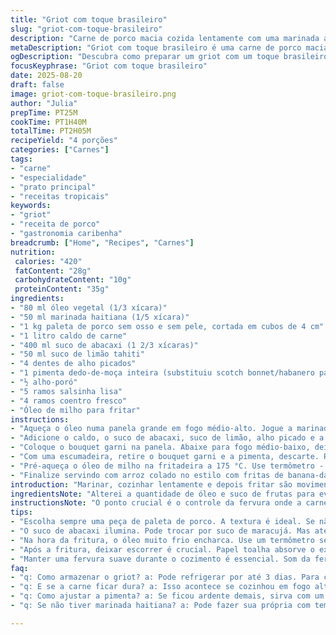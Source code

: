 ```yaml
---
title: "Griot com toque brasileiro"
slug: "griot-com-toque-brasileiro"
description: "Carne de porco macia cozida lentamente com uma marinada aromática, suco de frutas cítricas e ervas frescas, frita até ficar crocante. Troca o tradicional suco de laranja por suco de abacaxi para um toque tropical diferente. O bouquet garni ganha o toque extra de coentro no lugar do tomilho. Perfeito para quem curte sabores fortes e técnicos, mas na cozinha de verdade, onde a intuição manda."
metaDescription: "Griot com toque brasileiro é uma carne de porco macia e crocante, perfeita para quem ama sabores intensos e técnicas na cozinha."
ogDescription: "Descubra como preparar um griot com um toque brasileiro que combina sabores caribenhos e tropicais de um jeito diferente."
focusKeyphrase: "Griot com toque brasileiro"
date: 2025-08-20
draft: false
image: griot-com-toque-brasileiro.png
author: "Julia"
prepTime: PT25M
cookTime: PT1H40M
totalTime: PT2H05M
recipeYield: "4 porções"
categories: ["Carnes"]
tags:
- "carne"
- "especialidade"
- "prato principal"
- "receitas tropicais"
keywords:
- "griot"
- "receita de porco"
- "gastronomia caribenha"
breadcrumb: ["Home", "Recipes", "Carnes"]
nutrition: 
 calories: "420"
 fatContent: "28g"
 carbohydrateContent: "10g"
 proteinContent: "35g"
ingredients:
- "80 ml óleo vegetal (1/3 xícara)"
- "50 ml marinada haitiana (1/5 xícara)"
- "1 kg paleta de porco sem osso e sem pele, cortada em cubos de 4 cm"
- "1 litro caldo de carne"
- "400 ml suco de abacaxi (1 2/3 xícaras)"
- "50 ml suco de limão tahiti"
- "4 dentes de alho picados"
- "1 pimenta dedo-de-moça inteira (substituiu scotch bonnet/habanero para menos agressividade)"
- "½ alho-poró"
- "5 ramos salsinha lisa"
- "4 ramos coentro fresco"
- "Óleo de milho para fritar"
instructions:
- "Aqueça o óleo numa panela grande em fogo médio-alto. Jogue a marinada e vá mexendo até começar a soltar cheiro, essa movimentação é chave para não queimar. Assim que a oleosidade aparecer e ingredientes formarem uma pasta na base, acrescente os cubos de porco. Mexa por 1 minuto para envolver bem. A carne deve começar a ganhar cor, não fique mexendo demais para não perder a textura."
- "Adicione o caldo, o suco de abacaxi, suco de limão, alho picado e a pimenta inteira. Leve para ferver. Enquanto isso, prepare o bouquet garni juntando o alho-poró, salsinha e coentro numa tira de pano de prato limpa ou simplesmente amarre os ramos com barbante."
- "Coloque o bouquet garni na panela. Abaixe para fogo médio-baixo, deixe a mistura cozinhar sem tampa por cerca de 1 hora e 40 minutos. O segredo está no som da fervura: um borbulhar constante e suave, sem agitação forte que endurece a carne. O líquido vai reduzir, e o aroma fica intenso na cozinha. Se a carne começar a desmanchar, fogo muito alto ou tempo excessivo - segure no ponto de maciez mas firme."
- "Com uma escumadeira, retire o bouquet garni e a pimenta, descarte. Remova a carne com cuidado para um prato com papel toalha. Aguarde uns 15 minutos para que os sucos internos se acomodem – carne quente demais no óleo não frita igual."
- "Pré-aqueça o óleo de milho na fritadeira a 175 °C. Use termômetro - fritura com temperatura errada compromete a crocância. Coloque os cubos em pequenas porções, apenas o suficiente para não baixar a temperatura. Frite 2 a 4 minutos, até dourar e ficar crocante por fora. Dê preferência a uma escumadeira e deixe escorrer sobre papel absorvente em uma assadeira."
- "Finalize servindo com arroz colado no estilo com fritas de banana-da-terra e um pikliz caseiro - os contrastes são fundamentais. Se faltar acidez ou picância no resultado, ajuste na hora com mais suco de limão e um pouco de vinagre de maçã no pikliz. O segredo está no equilíbrio entre carne, ácido e crocante."
introduction: "Marinar, cozinhar lentamente e depois fritar são movimentos antagônicos que exigem paciência e atenção, mas são o que entregam a textura marcante do griot. A substituição do suco de laranja pelo abacaxi traz uma acidez mais doce e tropical, dando um toque diferente do tradicional, enquanto o coentro no bouquet garni liga os sabores entre a cozinha caribenha e a brasileira. Aprendi que mexer demais ou usar fogo alto torna a carne esfarelada, por isso esse método pede respeito ao tempo e aos sons do cozimento. A pimenta dedo-de-moça substitui o scotch bonnet mais agressivo, permitindo controlar melhor o grau de ardência para paladares variados."
ingredientsNote: "Alterei a quantidade de óleo e suco de frutas para evitar excesso de gordura e acidez exagerada; abacaxi entra no lugar da laranja para um perfil menos ácido e mais perfumado. Pimenta dedo-de-moça permite controlar a picância sem sacrificar sabor. Coentro substitui o tomilho agregando frescor incomum. Paleta de porco é ideal pela gordura equilibrada e textura para fritar depois do cozimento. Alho-poró acrescenta aroma gentil no bouquet garni e pode ser trocado por cebola roxa em emergência. Usar óleo de milho para fritura garante crocância e sabor neutro."
instructionsNote: "O ponto crucial é o controle da fervura onde a carne cozinha sem que o molho fique agressivamente borbulhante. Sensação de aroma avassalador melhora quando líquido reduz ao ponto de cobrir quase toda carne. A pausa antes da fritura permite os sucos se redistribuírem; sem isso, ao entrar na fritura, o porco vira massa oleosa. A temperatura do óleo não pode oscilar; termômetro é investimento que evita erro de fritura. Escorrer bem em papel absorvente evita gordura grossa, o que interferiria na textura final. Pequenas porções na fritura fazem diferença para manter a qualidade."
tips:
- "Escolha sempre uma peça de paleta de porco. A textura é ideal. Se não encontrar, opte por pernil. Não use lombo - muita carne seca."
- "O suco de abacaxi ilumina. Pode trocar por suco de maracujá. Mas atenção ao frescor; o sabor interfere na acidez. Consultar sempre o sabor."
- "Na hora da fritura, o óleo muito frio encharca. Use um termômetro sempre. Se não tiver, teste com um pedacinho da carne."
- "Após a fritura, deixar escorrer é crucial. Papel toalha absorve o excesso. Se não escorrer bem, a crocância fica arrasada."
- "Manter uma fervura suave durante o cozimento é essencial. Som da fervura precisa ser constante e tranquilo. Se não, carne esfarela."
faq:
- "q: Como armazenar o griot? a: Pode refrigerar por até 3 dias. Para congelar, envolva bem em plástico. Evitar muita exposição ao ar."
- "q: E se a carne ficar dura? a: Isso acontece se cozinhou em fogo alto. O ideal é cozimento lento. Valorize o tempo e o som do líquido."
- "q: Como ajustar a pimenta? a: Se ficou ardente demais, sirva com um dip de iogurte. Ele equilibra o ardido. Ajuda a criar uma experiência melhor."
- "q: Se não tiver marinada haitiana? a: Pode fazer sua própria com temperos como limão, alho e cominho. Inventar é parte do processo."

---
```

